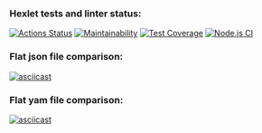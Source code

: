 ### Hexlet tests and linter status:
[![Actions Status](https://github.com/Vlamale/frontend-project-lvl2/workflows/hexlet-check/badge.svg)](https://github.com/Vlamale/frontend-project-lvl2/actions)
[![Maintainability](https://api.codeclimate.com/v1/badges/0d676b481d9647543aaf/maintainability)](https://codeclimate.com/github/Vlamale/frontend-project-lvl2/maintainability)
[![Test Coverage](https://api.codeclimate.com/v1/badges/0d676b481d9647543aaf/test_coverage)](https://codeclimate.com/github/Vlamale/frontend-project-lvl2/test_coverage)
[![Node.js CI](https://github.com/Vlamale/frontend-project-lvl2/actions/workflows/nodejs.yml/badge.svg?branch=main)](https://github.com/Vlamale/frontend-project-lvl2/actions/workflows/nodejs.yml)

### Flat json file comparison:
[![asciicast](https://asciinema.org/a/bpECT9Fq7vNrwxqSXSIbkVbi9.svg)](https://asciinema.org/a/bpECT9Fq7vNrwxqSXSIbkVbi9)

### Flat yam file comparison:
[![asciicast](https://asciinema.org/a/WWvhycnyxRxN9OW0IBqzj9iCE.svg)](https://asciinema.org/a/WWvhycnyxRxN9OW0IBqzj9iCE)
